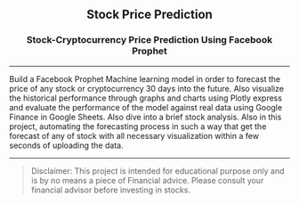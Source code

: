 <h2><p align="center"> Stock Price Prediction </p></h2>
<h3><p align="center">Stock-Cryptocurrency Price Prediction Using Facebook Prophet </p></h3>

---

Build a Facebook Prophet Machine learning model in order to forecast the price of any stock or cryptocurrency 30 days into the future. Also visualize the historical performance through graphs and charts using Plotly express and evaluate the performance of the model against real data using Google Finance in Google Sheets. Also dive into a brief stock analysis. Also in this project, automating the forecasting process in such a way that get the forecast of any of stock with all necessary visualization within a few seconds of uploading the data.
  
---

>Disclaimer: This project is intended for educational purpose only and is by no means a piece of Financial advice. Please consult your financial advisor before investing in stocks. 
